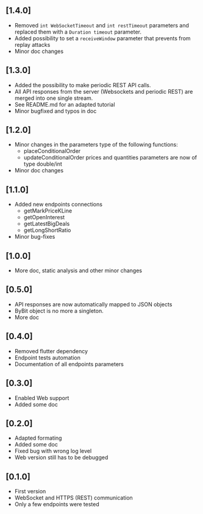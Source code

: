 ## [1.4.0]

* Removed `int WebSocketTimeout` and `int restTimeout` parameters and replaced them with a `Duration timeout` parameter.
* Added possibility to set a `receiveWindow` parameter that prevents from replay attacks
* Minor doc changes

## [1.3.0]

* Added the possibility to make periodic REST API calls.
* All API responses from the server (Websockets and periodic REST) are merged into one single stream.
* See README.md for an adapted tutorial
* Minor bugfixed and typos in doc

## [1.2.0]

* Minor changes in the parameters type of the following functions:
  - placeConditionalOrder
  - updateConditionalOrder
  prices and quantities parameters are now of type double/int
* Minor doc changes

## [1.1.0]

* Added new endpoints connections
  - getMarkPriceKLine
  - getOpenInterest
  - getLatestBigDeals
  - getLongShortRatio
* Minor bug-fixes

## [1.0.0]

* More doc, static analysis and other minor changes

## [0.5.0]

* API responses are now automatically mapped to JSON objects
* ByBit object is no more a singleton.
* More doc

## [0.4.0]

* Removed flutter dependency
* Endpoint tests automation
* Documentation of all endpoints parameters

## [0.3.0]

* Enabled Web support
* Added some doc

## [0.2.0]

* Adapted formating
* Added some doc
* Fixed bug with wrong log level
* Web version still has to be debugged

## [0.1.0]

* First version
* WebSocket and HTTPS (REST) communication
* Only a few endpoints were tested
